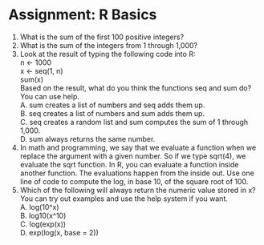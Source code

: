 # Assignment: R Basics  

1. What is the sum of the first 100 positive integers?  
2. What is the sum of the integers from 1 through 1,000? 
3. Look at the result of typing the following code into R:  
    n <- 1000  
    x <- seq(1, n)  
    sum(x)  
   Based on the result, what do you think the functions seq and sum do? You can use help.  
    A. sum creates a list of numbers and seq adds them up.  
    B. seq creates a list of numbers and sum adds them up.  
    C. seq creates a random list and sum computes the sum of 1 through 1,000.  
    D. sum always returns the same number.
4. In math and programming, we say that we evaluate a function when we replace the argument with a given number. So if we type sqrt(4), we evaluate the sqrt function. In R, you can evaluate a function inside another function. The evaluations happen from the inside out. Use one line of code to compute the log, in base 10, of the square root of 100.  
5. Which of the following will always return the numeric value stored in x? You can try out examples and use the help system if you want.  
    A. log(10^x)  
    B. log10(x^10)  
    C. log(exp(x))  
    D. exp(log(x, base = 2))
